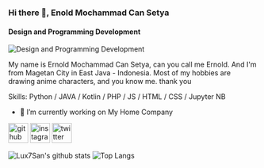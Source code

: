### Hi there 👋, Enold Mochammad Can Setya
#### Design and Programming Development
![Design and Programming Development](https://pbs.twimg.com/media/ErSykOMUYAoW63-?format=jpg&name=large)

My name is Ernold Mochammad Can Setya, can you call me Ernold. And I'm from Magetan City in East Java - Indonesia. Most of my hobbies are drawing anime characters, and you know me.
thank you

Skills: Python / JAVA / Kotlin / PHP / JS / HTML / CSS / Jupyter NB

- 🔭 I’m currently working on My Home Company 


[<img src='https://cdn.jsdelivr.net/npm/simple-icons@3.0.1/icons/github.svg' alt='github' height='40'>](https://github.com/Lux7San)  [<img src='https://cdn.jsdelivr.net/npm/simple-icons@3.0.1/icons/instagram.svg' alt='instagram' height='40'>](https://www.instagram.com/ernold_mcs/)  [<img src='https://cdn.jsdelivr.net/npm/simple-icons@3.0.1/icons/twitter.svg' alt='twitter' height='40'>](https://twitter.com/Lux7_Kun)  

![Lux7San's github stats](https://github-readme-stats.vercel.app/api?username=Lux7San&show_icons=true&theme=tokyonight)
![Top Langs](https://github-readme-stats.vercel.app/api/top-langs/?username=Lux7San&layout=compact)
